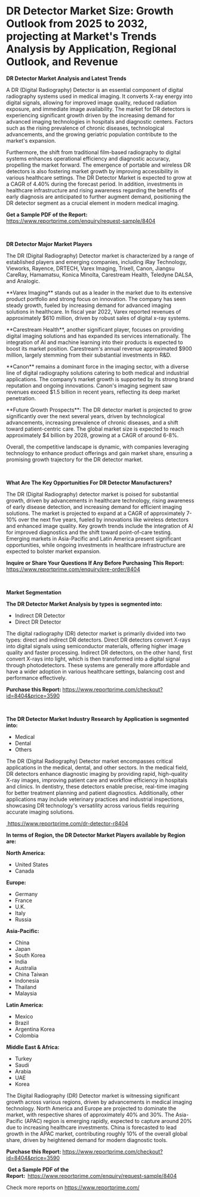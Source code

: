 <p><h1>DR Detector Market Size: Growth Outlook from 2025 to 2032, projecting at Market's Trends Analysis by Application, Regional Outlook, and Revenue</h1></p><p><strong>DR Detector Market Analysis and Latest Trends</strong></p>
<p><p>A DR (Digital Radiography) Detector is an essential component of digital radiography systems used in medical imaging. It converts X-ray energy into digital signals, allowing for improved image quality, reduced radiation exposure, and immediate image availability. The market for DR detectors is experiencing significant growth driven by the increasing demand for advanced imaging technologies in hospitals and diagnostic centers. Factors such as the rising prevalence of chronic diseases, technological advancements, and the growing geriatric population contribute to the market's expansion.</p><p>Furthermore, the shift from traditional film-based radiography to digital systems enhances operational efficiency and diagnostic accuracy, propelling the market forward. The emergence of portable and wireless DR detectors is also fostering market growth by improving accessibility in various healthcare settings. The DR Detector Market is expected to grow at a CAGR of 4.40% during the forecast period. In addition, investments in healthcare infrastructure and rising awareness regarding the benefits of early diagnosis are anticipated to further augment demand, positioning the DR detector segment as a crucial element in modern medical imaging.</p></p>
<p><strong>Get a Sample PDF of the Report:&nbsp;</strong> <a href="https://www.reportprime.com/enquiry/request-sample/8404?utm_campaign=3266&utm_medium=2&utm_source=Github&utm_content=ia&utm_term=19032025&utm_id=dr-detector">https://www.reportprime.com/enquiry/request-sample/8404</a></p>
<p>&nbsp;</p>
<p><strong>DR Detector Major Market Players</strong></p>
<p><p>The DR (Digital Radiography) Detector market is characterized by a range of established players and emerging companies, including iRay Technology, Vieworks, Rayence, DRTECH, Varex Imaging, Trixell, Canon, Jiangsu CareRay, Hamamatsu, Konica Minolta, Carestream Health, Teledyne DALSA, and Analogic. </p><p>**Varex Imaging** stands out as a leader in the market due to its extensive product portfolio and strong focus on innovation. The company has seen steady growth, fueled by increasing demand for advanced imaging solutions in healthcare. In fiscal year 2022, Varex reported revenues of approximately $610 million, driven by robust sales of digital x-ray systems.</p><p>**Carestream Health**, another significant player, focuses on providing digital imaging solutions and has expanded its services internationally. The integration of AI and machine learning into their products is expected to boost its market position. Carestream's annual revenue approximated $900 million, largely stemming from their substantial investments in R&D.</p><p>**Canon** remains a dominant force in the imaging sector, with a diverse line of digital radiography solutions catering to both medical and industrial applications. The company’s market growth is supported by its strong brand reputation and ongoing innovations. Canon's imaging segment saw revenues exceed $1.5 billion in recent years, reflecting its deep market penetration.</p><p>**Future Growth Prospects**: The DR detector market is projected to grow significantly over the next several years, driven by technological advancements, increasing prevalence of chronic diseases, and a shift toward patient-centric care. The global market size is expected to reach approximately $4 billion by 2028, growing at a CAGR of around 6-8%.</p><p>Overall, the competitive landscape is dynamic, with companies leveraging technology to enhance product offerings and gain market share, ensuring a promising growth trajectory for the DR detector market.</p></p>
<p>&nbsp;</p>
<p><strong>What Are The Key Opportunities For DR Detector Manufacturers?</strong></p>
<p><p>The DR (Digital Radiography) detector market is poised for substantial growth, driven by advancements in healthcare technology, rising awareness of early disease detection, and increasing demand for efficient imaging solutions. The market is projected to expand at a CAGR of approximately 7-10% over the next five years, fueled by innovations like wireless detectors and enhanced image quality. Key growth trends include the integration of AI for improved diagnostics and the shift toward point-of-care testing. Emerging markets in Asia-Pacific and Latin America present significant opportunities, while ongoing investments in healthcare infrastructure are expected to bolster market expansion.</p></p>
<p><strong>Inquire or Share Your Questions If Any Before Purchasing This Report:</strong> <a href="https://www.reportprime.com/enquiry/pre-order/8404?utm_campaign=3266&utm_medium=2&utm_source=Github&utm_content=ia&utm_term=19032025&utm_id=dr-detector">https://www.reportprime.com/enquiry/pre-order/8404</a></p>
<p>&nbsp;</p>
<p><strong>Market Segmentation</strong></p>
<p><strong>The DR Detector Market Analysis by types is segmented into:</strong></p>
<p><ul><li>Indirect DR Detector</li><li>Direct DR Detector</li></ul></p>
<p><p>The digital radiography (DR) detector market is primarily divided into two types: direct and indirect DR detectors. Direct DR detectors convert X-rays into digital signals using semiconductor materials, offering higher image quality and faster processing. Indirect DR detectors, on the other hand, first convert X-rays into light, which is then transformed into a digital signal through photodetectors. These systems are generally more affordable and have a wider adoption in various healthcare settings, balancing cost and performance effectively.</p></p>
<p><strong>Purchase this Report:&nbsp;</strong><a href="https://www.reportprime.com/checkout?id=8404&price=3590&utm_campaign=3266&utm_medium=2&utm_source=Github&utm_content=ia&utm_term=19032025&utm_id=dr-detector">https://www.reportprime.com/checkout?id=8404&price=3590</a></p>
<p>&nbsp;</p>
<p><strong>The DR Detector Market Industry Research by Application is segmented into:</strong></p>
<p><ul><li>Medical</li><li>Dental</li><li>Others</li></ul></p>
<p><p>The DR (Digital Radiography) Detector market encompasses critical applications in the medical, dental, and other sectors. In the medical field, DR detectors enhance diagnostic imaging by providing rapid, high-quality X-ray images, improving patient care and workflow efficiency in hospitals and clinics. In dentistry, these detectors enable precise, real-time imaging for better treatment planning and patient diagnostics. Additionally, other applications may include veterinary practices and industrial inspections, showcasing DR technology's versatility across various fields requiring accurate imaging solutions.</p></p>
<p><a href="https://www.reportprime.com/dr-detector-r8404?utm_campaign=3266&utm_medium=2&utm_source=Github&utm_content=ia&utm_term=19032025&utm_id=dr-detector">&nbsp;https://www.reportprime.com/dr-detector-r8404</a></p>
<p><strong>In terms of Region, the DR Detector Market Players available by Region are:</strong></p>
<p>
    <p> <strong> North America: </strong>
        <ul>
            <li>United States</li>
            <li>Canada</li>
        </ul>
        </p> 
    <p> <strong> Europe: </strong>
        <ul>
            <li>Germany</li>
            <li>France</li>
            <li>U.K.</li>
            <li>Italy</li>
            <li>Russia</li>
        </ul>
        </p> 
    <p> <strong> Asia-Pacific: </strong>
        <ul>
            <li>China</li>
            <li>Japan</li>
            <li>South Korea</li>
            <li>India</li>
            <li>Australia</li>
            <li>China Taiwan</li>
            <li>Indonesia</li>
            <li>Thailand</li>
            <li>Malaysia</li>
        </ul>
        </p> 
    <p> <strong> Latin America: </strong>
        <ul>
            <li>Mexico</li>
            <li>Brazil</li>
            <li>Argentina Korea</li>
            <li>Colombia</li>
        </ul>
        </p> 
    <p> <strong> Middle East & Africa: </strong>
        <ul>
            <li>Turkey</li>
            <li>Saudi</li>
            <li>Arabia</li>
            <li>UAE</li>
            <li>Korea</li>
        </ul>
    </p>
    </p>
<p><p>The Digital Radiography (DR) Detector market is witnessing significant growth across various regions, driven by advancements in medical imaging technology. North America and Europe are projected to dominate the market, with respective shares of approximately 40% and 30%. The Asia-Pacific (APAC) region is emerging rapidly, expected to capture around 20% due to increasing healthcare investments. China is forecasted to lead growth in the APAC market, contributing roughly 10% of the overall global share, driven by heightened demand for modern diagnostic tools.</p></p>
<p><strong>Purchase this Report: </strong><a href="https://www.reportprime.com/checkout?id=8404&price=3590&utm_campaign=3266&utm_medium=2&utm_source=Github&utm_content=ia&utm_term=19032025&utm_id=dr-detector">https://www.reportprime.com/checkout?id=8404&price=3590</a></p>
<p>&nbsp;<strong>Get a Sample PDF of the Report:&nbsp;&nbsp;</strong><a href="https://www.reportprime.com/enquiry/request-sample/8404?utm_campaign=3266&utm_medium=2&utm_source=Github&utm_content=ia&utm_term=19032025&utm_id=dr-detector">https://www.reportprime.com/enquiry/request-sample/8404</a></p>
<p><strong></strong></p>
<p>Check more reports on <a href="https://www.reportprime.com/?utm_campaign=3266&utm_medium=2&utm_source=Github&utm_content=ia&utm_term=19032025&utm_id=dr-detector">https://www.reportprime.com/</a></p>